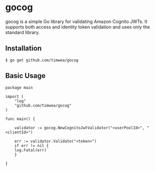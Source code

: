 # gocog
gocog is a simple Go library for validating Amazon Cognito JWTs. It supports both access and identity token validation and uses only the standard library.

## Installation

```shell
$ go get github.com/timwea/gocog
```

## Basic Usage

```golang
package main

import (
    "log"
    "github.com/timwea/gocog"
)

func main() {

    validator := gocog.NewCognitoJwtValidator("<userPoolId>", "<clientId>")

    err := validator.Validate("<token>")	
    if err != nil {
	log.Fatal(err)
    }

}
```



